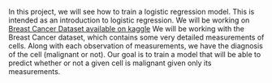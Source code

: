 In this project, we will see how to train a logistic regression model. This is intended as an introduction to logistic regression.
We will be working on [Breast Cancer Dataset available on kaggle]('https://www.kaggle.com/datasets/uciml/breast-cancer-wisconsin-data')
We will be working with the Breast Cancer dataset, which contains some very detailed measurements of cells.
Along with each observation of measurements, we have the diagnosis of the cell (malignant or not). Our goal is to train a model that will be able to predict whether or not a given cell is malignant given only its measurements.
